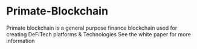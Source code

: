 # Primate-Blockchain
Primate blockchain is a general purpose finance blockchain used for creating DeFiTech platforms & Technologies
See the white paper for more information
